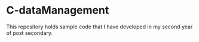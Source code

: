 # C-dataManagement
This repository holds sample code that I have developed in my second year of post secondary.
